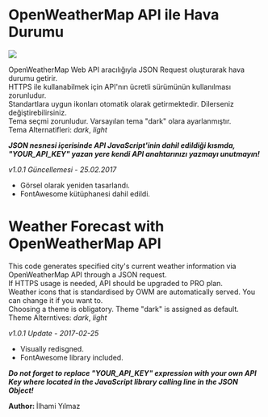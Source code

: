 # OpenWeatherMap API ile Hava Durumu 

<img src="http://www.oldtusbatur.com/Resim/Kategori/Kucuk/Bodrum192aa97.jpg" />

OpenWeatherMap Web API aracılığıyla JSON Request oluşturarak hava durumu getirir.<br />
HTTPS ile kullanabilmek için API'nın ücretli sürümünün kullanılması zorunludur.<br />
Standartlara uygun ikonları otomatik olarak getirmektedir. Dilerseniz değiştirebilirsiniz.<br />
Tema seçmi zorunludur. Varsayılan tema "dark" olara ayarlanmıştır.<br />
Tema Alternatifleri: <i>dark</i>, <i>light</i>

<i><strong>JSON nesnesi içerisinde API JavaScript'inin dahil edildiği kısmda, "YOUR_API_KEY" yazan yere kendi API anahtarınızı yazmayı unutmayın!</strong></i>

<i>v1.0.1 Güncellemesi - 25.02.2017</i>
* Görsel olarak yeniden tasarlandı.
* FontAwesome kütüphanesi dahil edildi.

# Weather Forecast with OpenWeatherMap API

This code generates specified city's current weather information via OpenWeatherMap API through a JSON request.<br />
If HTTPS usage is needed, API should be upgraded to PRO plan.<br />
Weather icons that is standardised by OWM are automatically served. You can change it if you want to.<br /> 
Choosing a theme is obligatory. Theme "dark" is assigned as default.<br />
Theme Alterntives: <i>dark</i>, <i>light</i>

<i>v1.0.1 Update - 2017-02-25</i>
* Visually redisgned.
* FontAwesome library included.

<i><strong>Do not forget to replace "YOUR_API_KEY" expression with your own API Key where located in the JavaScript library calling line in the JSON Object!</strong></i>

<strong>Author: </strong>İlhami Yılmaz

